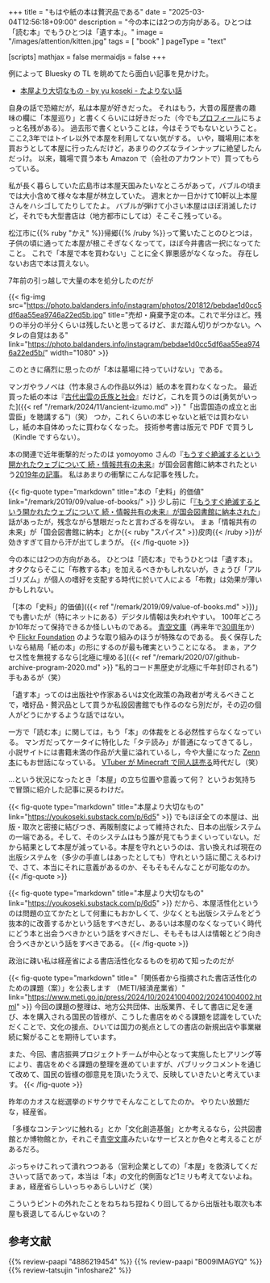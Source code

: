 +++
title = "もはや紙の本は贅沢品である"
date =  "2025-03-04T12:56:18+09:00"
description = "今の本には2つの方向がある。ひとつは「読む本」でもうひとつは「遺す本」。"
image = "/images/attention/kitten.jpg"
tags = [ "book" ]
pageType = "text"

[scripts]
  mathjax = false
  mermaidjs = false
+++

例によって Bluesky の TL を眺めてたら面白い記事を見かけた。

- [本屋より大切なもの - by yu koseki - たよりない話](https://youkoseki.substack.com/p/6d5)

自身の話で恐縮だが，私は本屋が好きだった。
それはもう，大昔の履歴書の趣味の欄に「本屋巡り」と書くくらいには好きだった（今でも[プロフィール](https://baldanders.info/profile/)にちょっと名残がある）。
過去形で書くということは，今はそうでもないということ。
ここ2,3年ではトイレ以外で本屋を利用してない気がする。
いや，職場用に本を買おうとして本屋に行ったんだけど，あまりのクズなラインナップに絶望したんだっけ。
以来，職場で買う本も Amazon で（会社のアカウントで）買ってもらっている。

私が長く暮らしていた広島市は本屋天国みたいなところがあって，バブルの頃までは大小含めて様々な本屋が林立していた。
週末とか一日かけて10軒以上本屋さんをハシゴしてたりしてたよ。
バブルが弾けて小さい本屋はほぼ消滅したけど，それでも大型書店は（地方都市にしては）そこそこ残っている。

松江市に{{% ruby "かえ" %}}帰郷{{% /ruby %}}って驚いたことのひとつは，子供の頃に通ってた本屋が根こそぎなくなってて，ほぼ今井書店一択になってたこと。
これで「本屋で本を買わない」ことに全く罪悪感がなくなった。
存在しないお店で本は買えない。

7年前の引っ越しで大量の本を処分したのだが

{{< fig-img src="https://photo.baldanders.info/instagram/photos/201812/bebdae1d0cc5df6aa55ea9746a22ed5b.jpg" title="売却・廃棄予定の本。これで半分ほど。残りの半分の半分くらいは残したいと思ってるけど、まだ踏ん切りがつかない。ヘタレの自覚はある" link="https://photo.baldanders.info/instagram/bebdae1d0cc5df6aa55ea9746a22ed5b/" width="1080" >}}

このときに痛烈に思ったのが「本は墓場に持っていけない」である。

マンガやラノベは（竹本泉さんの作品以外は）紙の本を買わなくなった。
最近買った紙の本は『[古代出雲の氏族と社会](https://www.amazon.co.jp/dp/4886219454?tag=baldandersinf-22&linkCode=ogi&th=1&psc=1 "古代出雲の氏族と社会 (47) (同成社古代史選書 47) | 武廣 亮平 |本 | 通販 | Amazon")』だけど，これを買うのは[勇気がいった]({{< ref "/remark/2024/11/ancient-izumo.md" >}} "「出雲国造の成立と出雲臣」を聴講する")（笑） つか，これくらいの本じゃないと紙では買わないし，紙の本自体めったに買わなくなった。
技術参考書は版元で PDF で買うし（Kindle ですらない）。

本の関連で近年衝撃的だったのは yomoyomo さんの『[もうすぐ絶滅するという開かれたウェブについて 続・情報共有の未来](https://tatsu-zine.com/books/infoshare2 "もうすぐ絶滅するという開かれたウェブについて 続・情報共有の未来 - 達人出版会")』が国会図書館に納本されたという[2019年の記事](https://yamdas.hatenablog.com/entry/20190609/openweb "『もうすぐ絶滅するという開かれたウェブについて 続・情報共有の未来』が国会図書館に納本された - YAMDAS現更新履歴")。
私はあまりの衝撃にこんな記事を残した。

{{< fig-quote type="markdown" title="本の「史料」的価値" link="/remark/2019/09/value-of-books/" >}}
少し前に「[『もうすぐ絶滅するという開かれたウェブについて 続・情報共有の未来』が国会図書館に納本された](https://yamdas.hatenablog.com/entry/20190609/openweb)」話があったが，残念ながら慧眼だったと言わざるを得ない。
まぁ「情報共有の未来」が「国会図書館に納本」とか{{< ruby "スパイス" >}}皮肉{{< /ruby >}}が効きすぎて目から汗が出てしまうが。
{{< /fig-quote >}}

今の本には2つの方向がある。
ひとつは「読む本」でもうひとつは「遺す本」。
オタクならそこに「布教する本」を加えるべきかもしれないが，きょうび「アルゴリズム」が個人の嗜好を支配する時代に於いて人による「布教」は効果が薄いかもしれない。

「[本の「史料」的価値]({{< ref "/remark/2019/09/value-of-books.md" >}})」でも書いたが（特にネットにある）デジタル情報は失われやすい。
100年どころか10年だって保持できるか怪しいものである。
[青空文庫](https://www.aozora.gr.jp/ "青空文庫 Aozora Bunko")（再来年で[30周年](https://www.aozora.gr.jp/cards/001790/card56572.html "図書カード：青空文庫の提案")か）や [Flickr Foundation](https://www.flickr.org/ "Flickr Foundation") のような取り組みのほうが特殊なのである。
長く保存したいなら結局「紙の本」の形にするのが最も確実ということになる。
まぁ，アクセス性を無視するなら[北極に埋める]({{< ref "/remark/2020/07/github-archive-program-2020.md" >}} "私的コード黒歴史が北極に千年封印される")手もあるが（笑）

「遺す本」ってのは出版社や作家あるいは文化政策の為政者が考えるべきことで，嗜好品・贅沢品として買うか私設図書館でも作るのなら別だが，その辺の個人がどうにかするような話ではない。

一方で「読む本」に関しては，もう「本」の体裁をとる必然性すらなくなっている。
マンガだってケータイに特化した「タテ読み」が普通になってきてるし，小説サイトには書籍未満の作品が大量に溢れているし，今や大量になった [Zenn 本](https://zenn.dev/books/explore "本を探す | Zenn")にもお世話になっている。
[VTuber が Minecraft で同人誌売る](https://www.youtube.com/watch?v=4sQElSwaR7o)時代だし（笑）

...という状況になったとき「本屋」の立ち位置や意義って何？ というお気持ちで冒頭に紹介した記事に戻るわけだ。

{{< fig-quote type="markdown" title="本屋より大切なもの" link="https://youkoseki.substack.com/p/6d5" >}}
でもほぼ全ての本屋は、出版・取次と密接に結びつき、再販制度によって維持された、日本の出版システムの一端である。そして、そのシステムはもう誰が見てもうまくいっていない。だから結果として本屋が減っている。本屋を守れというのは、言い換えれば現在の出版システムを（多少の手直しはあったとしても）守れという話に聞こえるわけで、さて、本当にそれに意義があるのか、そもそもそんなことが可能なのか。
{{< /fig-quote >}}

{{< fig-quote type="markdown" title="本屋より大切なもの" link="https://youkoseki.substack.com/p/6d5" >}}
だから、本屋活性化というのは問題の立てかたとして何重にもおかしくて、少なくとも出版システムをどう抜本的に改善するかという話をすべきだし、あるいは本屋のなくなっていく時代にどう本と出会うべきかという話をすべきだし、そもそもは人は情報とどう向き合うべきかという話をすべきである。
{{< /fig-quote >}}

政治に疎い私は経産省による書店活性化なるものを初めて知ったのだが

{{< fig-quote type="markdown" title="「関係者から指摘された書店活性化のための課題（案）」を公表します （METI/経済産業省）" link="https://www.meti.go.jp/press/2024/10/20241004002/20241004002.html" >}}
今回の課題の整理は、地方公共団体、出版業界、そして書店に足を運び、本を購入される国民の皆様が、こうした書店をめぐる課題を認識をしていただくことで、文化の接点、ひいては国力の拠点としての書店の新規出店や事業継続に繋がることを期待しています。

また、今回、書店振興プロジェクトチームが中心となって実施したヒアリング等により、書店をめぐる課題の整理を進めていますが、パブリックコメントを通じて改めて、国民の皆様の御意見を頂いたうえで、反映していきたいと考えています。
{{< /fig-quote >}}

昨年のカオスな総選挙のドサクサでそんなことしてたのか。
やりたい放題だな，経産省。

「多様なコンテンツに触れる」とか「文化創造基盤」とか考えるなら，公共図書館とか博物館とか，それこそ[青空文庫](https://www.aozora.gr.jp/ "青空文庫 Aozora Bunko")みたいなサービスとか色々と考えることがあるだろ。

ぶっちゃけこれって潰れつつある（営利企業としての）「本屋」を救済してくださいって話であって，本当は「本」の文化的側面など1ミリも考えてないよね。
まぁ，経産省らしいっちゃあらしいけど（笑）

こういうピントの外れたことをねちねち捏ねくり回してるから出版社も取次も本屋も衰退してるんじゃないの？

## 参考文献

{{% review-paapi "4886219454" %}} <!-- 古代出雲の氏族と社会 -->
{{% review-paapi "B009IMAGYQ" %}} <!-- 犬とハサミは使いよう -->
{{% review-tatsujin "infoshare2" %}} <!-- 続・情報共有の未来 -->
